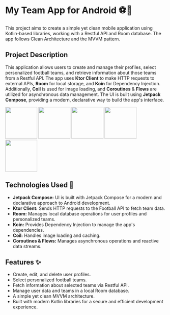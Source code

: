 # My Team App for Android ⚽️📱

This project aims to create a simple yet clean mobile application using Kotlin-based libraries, working with a Restful API and Room database. The app follows Clean Architecture and the MVVM pattern.

## Project Description

This application allows users to create and manage their profiles, select personalized football teams, and retrieve information about those teams from a Restful API. The app uses **Ktor Client** to make HTTP requests to external APIs, **Room** for local storage, and **Koin** for Dependency Injection. Additionally, **Coil** is used for image loading, and **Coroutines** & **Flows** are utilized for asynchronous data management. The UI is built using **Jetpack Compose**, providing a modern, declarative way to build the app's interface.

<img src="https://github.com/user-attachments/assets/76ec63d0-aeff-4d17-801c-dde44928cf64" width="100"/>
<img src="https://github.com/user-attachments/assets/61c65ba3-a123-4c36-af66-5d2e5a998645" width="100"/>
<img src="https://github.com/user-attachments/assets/ad1097fc-d4b9-4d63-9451-7436a5f3cd0e" width="100"/>
<img src="https://github.com/user-attachments/assets/347d0321-9492-419f-bef8-ce4e075f8930" width="100"/>
<img src="https://github.com/user-attachments/assets/6e974baf-c0fc-4769-b692-0271f8fa015e" width="100"/>

## Technologies Used 🔧

- **Jetpack Compose:** UI is built with Jetpack Compose for a modern and declarative approach to Android development.
- **Ktor Client:** Sends HTTP requests to the Football API to fetch team data.
- **Room:** Manages local database operations for user profiles and personalized teams.
- **Koin:** Provides Dependency Injection to manage the app's dependencies.
- **Coil:** Handles image loading and caching.
- **Coroutines & Flows:** Manages asynchronous operations and reactive data streams.

## Features ✨

- Create, edit, and delete user profiles.
- Select personalized football teams.
- Fetch information about selected teams via Restful API.
- Manage user data and teams in a local Room database.
- A simple yet clean MVVM architecture.
- Built with modern Kotlin libraries for a secure and efficient development experience.
